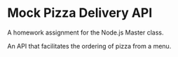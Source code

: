 # Mock Pizza Delivery API
A homework assignment for the Node.js Master class.

An API that facilitates the ordering of pizza from a menu.
